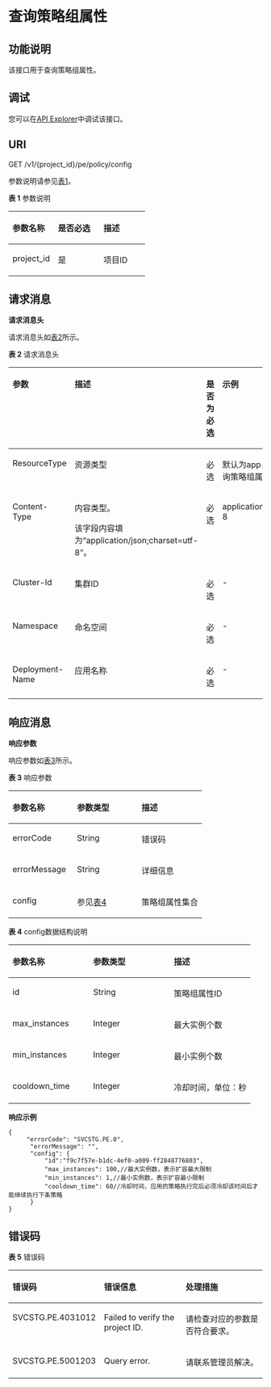# 查询策略组属性<a name="aom_04_0029"></a>

## 功能说明<a name="zh-cn_topic_0130935563_section179476103141"></a>

该接口用于查询策略组属性。

## 调试<a name="section198981537462"></a>

您可以在[API Explorer](https://apiexplorer.developer.huaweicloud.com/apiexplorer/doc?product=AOM&api=queryPolicyGroup)中调试该接口。

## URI<a name="zh-cn_topic_0130935563_section7947910101418"></a>

GET  /v1/\{project\_id\}/pe/policy/config

参数说明请参见[表1](#zh-cn_topic_0130935563_table119481410111419)。

**表 1**  参数说明

<a name="zh-cn_topic_0130935563_table119481410111419"></a>
<table><thead align="left"><tr id="zh-cn_topic_0130935563_row101271011171410"><th class="cellrowborder" valign="top" width="33.33333333333333%" id="mcps1.2.4.1.1"><p id="zh-cn_topic_0130935563_p112714113146"><a name="zh-cn_topic_0130935563_p112714113146"></a><a name="zh-cn_topic_0130935563_p112714113146"></a>参数名称</p>
</th>
<th class="cellrowborder" valign="top" width="33.33333333333333%" id="mcps1.2.4.1.2"><p id="zh-cn_topic_0130935563_p19127711161415"><a name="zh-cn_topic_0130935563_p19127711161415"></a><a name="zh-cn_topic_0130935563_p19127711161415"></a>是否必选</p>
</th>
<th class="cellrowborder" valign="top" width="33.33333333333333%" id="mcps1.2.4.1.3"><p id="zh-cn_topic_0130935563_p12127131151414"><a name="zh-cn_topic_0130935563_p12127131151414"></a><a name="zh-cn_topic_0130935563_p12127131151414"></a>描述</p>
</th>
</tr>
</thead>
<tbody><tr id="zh-cn_topic_0130935563_row19127811131415"><td class="cellrowborder" valign="top" width="33.33333333333333%" headers="mcps1.2.4.1.1 "><p id="zh-cn_topic_0130935563_p712713111142"><a name="zh-cn_topic_0130935563_p712713111142"></a><a name="zh-cn_topic_0130935563_p712713111142"></a>project_id</p>
</td>
<td class="cellrowborder" valign="top" width="33.33333333333333%" headers="mcps1.2.4.1.2 "><p id="zh-cn_topic_0130935563_p131273119146"><a name="zh-cn_topic_0130935563_p131273119146"></a><a name="zh-cn_topic_0130935563_p131273119146"></a>是</p>
</td>
<td class="cellrowborder" valign="top" width="33.33333333333333%" headers="mcps1.2.4.1.3 "><p id="zh-cn_topic_0130935563_p1912751181418"><a name="zh-cn_topic_0130935563_p1912751181418"></a><a name="zh-cn_topic_0130935563_p1912751181418"></a>项目ID</p>
</td>
</tr>
</tbody>
</table>

## 请求消息<a name="zh-cn_topic_0130935563_section119531810151420"></a>

**请求消息头**

请求消息头如[表2](#zh-cn_topic_0130935563_table3954161041410)所示。

**表 2**  请求消息头

<a name="zh-cn_topic_0130935563_table3954161041410"></a>
<table><thead align="left"><tr id="zh-cn_topic_0130935563_row4128201181414"><th class="cellrowborder" valign="top" width="25%" id="mcps1.2.5.1.1"><p id="zh-cn_topic_0130935563_p412821120141"><a name="zh-cn_topic_0130935563_p412821120141"></a><a name="zh-cn_topic_0130935563_p412821120141"></a>参数</p>
</th>
<th class="cellrowborder" valign="top" width="25%" id="mcps1.2.5.1.2"><p id="zh-cn_topic_0130935563_p1812841151418"><a name="zh-cn_topic_0130935563_p1812841151418"></a><a name="zh-cn_topic_0130935563_p1812841151418"></a>描述</p>
</th>
<th class="cellrowborder" valign="top" width="25%" id="mcps1.2.5.1.3"><p id="zh-cn_topic_0130935563_p512812115142"><a name="zh-cn_topic_0130935563_p512812115142"></a><a name="zh-cn_topic_0130935563_p512812115142"></a>是否为必选</p>
</th>
<th class="cellrowborder" valign="top" width="25%" id="mcps1.2.5.1.4"><p id="zh-cn_topic_0130935563_p1412861120145"><a name="zh-cn_topic_0130935563_p1412861120145"></a><a name="zh-cn_topic_0130935563_p1412861120145"></a>示例</p>
</th>
</tr>
</thead>
<tbody><tr id="zh-cn_topic_0130935563_row151281311201418"><td class="cellrowborder" valign="top" width="25%" headers="mcps1.2.5.1.1 "><p id="zh-cn_topic_0130935563_p2128131131416"><a name="zh-cn_topic_0130935563_p2128131131416"></a><a name="zh-cn_topic_0130935563_p2128131131416"></a>ResourceType</p>
</td>
<td class="cellrowborder" valign="top" width="25%" headers="mcps1.2.5.1.2 "><p id="zh-cn_topic_0130935563_p1912811121411"><a name="zh-cn_topic_0130935563_p1912811121411"></a><a name="zh-cn_topic_0130935563_p1912811121411"></a>资源类型</p>
</td>
<td class="cellrowborder" valign="top" width="25%" headers="mcps1.2.5.1.3 "><p id="zh-cn_topic_0130935563_p912861161417"><a name="zh-cn_topic_0130935563_p912861161417"></a><a name="zh-cn_topic_0130935563_p912861161417"></a>必选</p>
</td>
<td class="cellrowborder" valign="top" width="25%" headers="mcps1.2.5.1.4 "><p id="zh-cn_topic_0130935563_p13183104211242"><a name="zh-cn_topic_0130935563_p13183104211242"></a><a name="zh-cn_topic_0130935563_p13183104211242"></a>默认为app，app表示给应用查询策略组属性</p>
</td>
</tr>
<tr id="zh-cn_topic_0130935563_row201291113142"><td class="cellrowborder" valign="top" width="25%" headers="mcps1.2.5.1.1 "><p id="zh-cn_topic_0130935563_p81291911161411"><a name="zh-cn_topic_0130935563_p81291911161411"></a><a name="zh-cn_topic_0130935563_p81291911161411"></a>Content-Type</p>
</td>
<td class="cellrowborder" valign="top" width="25%" headers="mcps1.2.5.1.2 "><p id="zh-cn_topic_0130935563_p11291411151415"><a name="zh-cn_topic_0130935563_p11291411151415"></a><a name="zh-cn_topic_0130935563_p11291411151415"></a>内容类型。</p>
<p id="zh-cn_topic_0130935563_p512914116144"><a name="zh-cn_topic_0130935563_p512914116144"></a><a name="zh-cn_topic_0130935563_p512914116144"></a>该字段内容填为“application/json;charset=utf-8”。</p>
</td>
<td class="cellrowborder" valign="top" width="25%" headers="mcps1.2.5.1.3 "><p id="zh-cn_topic_0130935563_p61296119143"><a name="zh-cn_topic_0130935563_p61296119143"></a><a name="zh-cn_topic_0130935563_p61296119143"></a>必选</p>
</td>
<td class="cellrowborder" valign="top" width="25%" headers="mcps1.2.5.1.4 "><p id="zh-cn_topic_0130935563_p1129311121413"><a name="zh-cn_topic_0130935563_p1129311121413"></a><a name="zh-cn_topic_0130935563_p1129311121413"></a>application/json;charset=utf-8</p>
</td>
</tr>
<tr id="zh-cn_topic_0130935563_row1012918113148"><td class="cellrowborder" valign="top" width="25%" headers="mcps1.2.5.1.1 "><p id="zh-cn_topic_0130935563_p1612981119142"><a name="zh-cn_topic_0130935563_p1612981119142"></a><a name="zh-cn_topic_0130935563_p1612981119142"></a>Cluster-Id</p>
</td>
<td class="cellrowborder" valign="top" width="25%" headers="mcps1.2.5.1.2 "><p id="zh-cn_topic_0130935563_p412931121412"><a name="zh-cn_topic_0130935563_p412931121412"></a><a name="zh-cn_topic_0130935563_p412931121412"></a>集群ID</p>
</td>
<td class="cellrowborder" valign="top" width="25%" headers="mcps1.2.5.1.3 "><p id="zh-cn_topic_0130935563_p61294117145"><a name="zh-cn_topic_0130935563_p61294117145"></a><a name="zh-cn_topic_0130935563_p61294117145"></a>必选</p>
</td>
<td class="cellrowborder" valign="top" width="25%" headers="mcps1.2.5.1.4 "><p id="zh-cn_topic_0130935563_p812961141413"><a name="zh-cn_topic_0130935563_p812961141413"></a><a name="zh-cn_topic_0130935563_p812961141413"></a>-</p>
</td>
</tr>
<tr id="zh-cn_topic_0130935563_row14129811141418"><td class="cellrowborder" valign="top" width="25%" headers="mcps1.2.5.1.1 "><p id="zh-cn_topic_0130935563_p1912981171415"><a name="zh-cn_topic_0130935563_p1912981171415"></a><a name="zh-cn_topic_0130935563_p1912981171415"></a>Namespace</p>
</td>
<td class="cellrowborder" valign="top" width="25%" headers="mcps1.2.5.1.2 "><p id="zh-cn_topic_0130935563_p12129191121419"><a name="zh-cn_topic_0130935563_p12129191121419"></a><a name="zh-cn_topic_0130935563_p12129191121419"></a>命名空间</p>
</td>
<td class="cellrowborder" valign="top" width="25%" headers="mcps1.2.5.1.3 "><p id="zh-cn_topic_0130935563_p512921110141"><a name="zh-cn_topic_0130935563_p512921110141"></a><a name="zh-cn_topic_0130935563_p512921110141"></a>必选</p>
</td>
<td class="cellrowborder" valign="top" width="25%" headers="mcps1.2.5.1.4 "><p id="zh-cn_topic_0130935563_p1512931120145"><a name="zh-cn_topic_0130935563_p1512931120145"></a><a name="zh-cn_topic_0130935563_p1512931120145"></a>-</p>
</td>
</tr>
<tr id="zh-cn_topic_0130935563_row131296115149"><td class="cellrowborder" valign="top" width="25%" headers="mcps1.2.5.1.1 "><p id="zh-cn_topic_0130935563_p10129201118147"><a name="zh-cn_topic_0130935563_p10129201118147"></a><a name="zh-cn_topic_0130935563_p10129201118147"></a>Deployment-Name</p>
</td>
<td class="cellrowborder" valign="top" width="25%" headers="mcps1.2.5.1.2 "><p id="zh-cn_topic_0130935563_p11291811191417"><a name="zh-cn_topic_0130935563_p11291811191417"></a><a name="zh-cn_topic_0130935563_p11291811191417"></a>应用名称</p>
</td>
<td class="cellrowborder" valign="top" width="25%" headers="mcps1.2.5.1.3 "><p id="zh-cn_topic_0130935563_p111291811181415"><a name="zh-cn_topic_0130935563_p111291811181415"></a><a name="zh-cn_topic_0130935563_p111291811181415"></a>必选</p>
</td>
<td class="cellrowborder" valign="top" width="25%" headers="mcps1.2.5.1.4 "><p id="zh-cn_topic_0130935563_p2096265942613"><a name="zh-cn_topic_0130935563_p2096265942613"></a><a name="zh-cn_topic_0130935563_p2096265942613"></a>-</p>
</td>
</tr>
</tbody>
</table>

## 响应消息<a name="zh-cn_topic_0130935563_section6976910201412"></a>

**响应参数**

响应参数如[表3](#zh-cn_topic_0130935563_table6978610181410)所示。

**表 3**  响应参数

<a name="zh-cn_topic_0130935563_table6978610181410"></a>
<table><thead align="left"><tr id="zh-cn_topic_0130935563_row161301011181417"><th class="cellrowborder" valign="top" width="33.333333333333336%" id="mcps1.2.4.1.1"><p id="zh-cn_topic_0130935563_p5130101119145"><a name="zh-cn_topic_0130935563_p5130101119145"></a><a name="zh-cn_topic_0130935563_p5130101119145"></a>参数名称</p>
</th>
<th class="cellrowborder" valign="top" width="33.333333333333336%" id="mcps1.2.4.1.2"><p id="zh-cn_topic_0130935563_p13130121131417"><a name="zh-cn_topic_0130935563_p13130121131417"></a><a name="zh-cn_topic_0130935563_p13130121131417"></a>参数类型</p>
</th>
<th class="cellrowborder" valign="top" width="33.333333333333336%" id="mcps1.2.4.1.3"><p id="zh-cn_topic_0130935563_p121300111149"><a name="zh-cn_topic_0130935563_p121300111149"></a><a name="zh-cn_topic_0130935563_p121300111149"></a>描述</p>
</th>
</tr>
</thead>
<tbody><tr id="zh-cn_topic_0130935563_row11130121113149"><td class="cellrowborder" valign="top" width="33.333333333333336%" headers="mcps1.2.4.1.1 "><p id="zh-cn_topic_0130935563_p131301611141418"><a name="zh-cn_topic_0130935563_p131301611141418"></a><a name="zh-cn_topic_0130935563_p131301611141418"></a>errorCode</p>
</td>
<td class="cellrowborder" valign="top" width="33.333333333333336%" headers="mcps1.2.4.1.2 "><p id="zh-cn_topic_0130935563_p91306114140"><a name="zh-cn_topic_0130935563_p91306114140"></a><a name="zh-cn_topic_0130935563_p91306114140"></a>String</p>
</td>
<td class="cellrowborder" valign="top" width="33.333333333333336%" headers="mcps1.2.4.1.3 "><p id="zh-cn_topic_0130935563_p121301411181416"><a name="zh-cn_topic_0130935563_p121301411181416"></a><a name="zh-cn_topic_0130935563_p121301411181416"></a>错误码</p>
</td>
</tr>
<tr id="zh-cn_topic_0130935563_row81301711141417"><td class="cellrowborder" valign="top" width="33.333333333333336%" headers="mcps1.2.4.1.1 "><p id="zh-cn_topic_0130935563_p1913018118146"><a name="zh-cn_topic_0130935563_p1913018118146"></a><a name="zh-cn_topic_0130935563_p1913018118146"></a>errorMessage</p>
</td>
<td class="cellrowborder" valign="top" width="33.333333333333336%" headers="mcps1.2.4.1.2 "><p id="zh-cn_topic_0130935563_p1313031110145"><a name="zh-cn_topic_0130935563_p1313031110145"></a><a name="zh-cn_topic_0130935563_p1313031110145"></a>String</p>
</td>
<td class="cellrowborder" valign="top" width="33.333333333333336%" headers="mcps1.2.4.1.3 "><p id="zh-cn_topic_0130935563_p713031191412"><a name="zh-cn_topic_0130935563_p713031191412"></a><a name="zh-cn_topic_0130935563_p713031191412"></a>详细信息</p>
</td>
</tr>
<tr id="zh-cn_topic_0130935563_row15130121191414"><td class="cellrowborder" valign="top" width="33.333333333333336%" headers="mcps1.2.4.1.1 "><p id="zh-cn_topic_0130935563_p1913091191413"><a name="zh-cn_topic_0130935563_p1913091191413"></a><a name="zh-cn_topic_0130935563_p1913091191413"></a>config</p>
</td>
<td class="cellrowborder" valign="top" width="33.333333333333336%" headers="mcps1.2.4.1.2 "><p id="zh-cn_topic_0130935563_p1613031151414"><a name="zh-cn_topic_0130935563_p1613031151414"></a><a name="zh-cn_topic_0130935563_p1613031151414"></a>参见<a href="#zh-cn_topic_0130935563_table1098531014147">表4</a></p>
</td>
<td class="cellrowborder" valign="top" width="33.333333333333336%" headers="mcps1.2.4.1.3 "><p id="zh-cn_topic_0130935563_p713061111419"><a name="zh-cn_topic_0130935563_p713061111419"></a><a name="zh-cn_topic_0130935563_p713061111419"></a>策略组属性集合</p>
</td>
</tr>
</tbody>
</table>

**表 4**  config数据结构说明

<a name="zh-cn_topic_0130935563_table1098531014147"></a>
<table><thead align="left"><tr id="zh-cn_topic_0130935563_row5131141161415"><th class="cellrowborder" valign="top" width="33.333333333333336%" id="mcps1.2.4.1.1"><p id="zh-cn_topic_0130935563_p813118113146"><a name="zh-cn_topic_0130935563_p813118113146"></a><a name="zh-cn_topic_0130935563_p813118113146"></a>参数名称</p>
</th>
<th class="cellrowborder" valign="top" width="33.333333333333336%" id="mcps1.2.4.1.2"><p id="zh-cn_topic_0130935563_p10131161121411"><a name="zh-cn_topic_0130935563_p10131161121411"></a><a name="zh-cn_topic_0130935563_p10131161121411"></a>参数类型</p>
</th>
<th class="cellrowborder" valign="top" width="33.333333333333336%" id="mcps1.2.4.1.3"><p id="zh-cn_topic_0130935563_p161311511141415"><a name="zh-cn_topic_0130935563_p161311511141415"></a><a name="zh-cn_topic_0130935563_p161311511141415"></a>描述</p>
</th>
</tr>
</thead>
<tbody><tr id="zh-cn_topic_0130935563_row10131141141414"><td class="cellrowborder" valign="top" width="33.333333333333336%" headers="mcps1.2.4.1.1 "><p id="zh-cn_topic_0130935563_p2131211121415"><a name="zh-cn_topic_0130935563_p2131211121415"></a><a name="zh-cn_topic_0130935563_p2131211121415"></a>id</p>
</td>
<td class="cellrowborder" valign="top" width="33.333333333333336%" headers="mcps1.2.4.1.2 "><p id="zh-cn_topic_0130935563_p913119115140"><a name="zh-cn_topic_0130935563_p913119115140"></a><a name="zh-cn_topic_0130935563_p913119115140"></a>String</p>
</td>
<td class="cellrowborder" valign="top" width="33.333333333333336%" headers="mcps1.2.4.1.3 "><p id="zh-cn_topic_0130935563_p1813131114145"><a name="zh-cn_topic_0130935563_p1813131114145"></a><a name="zh-cn_topic_0130935563_p1813131114145"></a>策略组属性ID</p>
</td>
</tr>
<tr id="zh-cn_topic_0130935563_row1813117116147"><td class="cellrowborder" valign="top" width="33.333333333333336%" headers="mcps1.2.4.1.1 "><p id="zh-cn_topic_0130935563_p2131181141414"><a name="zh-cn_topic_0130935563_p2131181141414"></a><a name="zh-cn_topic_0130935563_p2131181141414"></a>max_instances</p>
</td>
<td class="cellrowborder" valign="top" width="33.333333333333336%" headers="mcps1.2.4.1.2 "><p id="p1030034144019"><a name="p1030034144019"></a><a name="p1030034144019"></a>Integer</p>
</td>
<td class="cellrowborder" valign="top" width="33.333333333333336%" headers="mcps1.2.4.1.3 "><p id="zh-cn_topic_0130935563_p19131191118144"><a name="zh-cn_topic_0130935563_p19131191118144"></a><a name="zh-cn_topic_0130935563_p19131191118144"></a>最大实例个数</p>
</td>
</tr>
<tr id="zh-cn_topic_0130935563_row91311011101420"><td class="cellrowborder" valign="top" width="33.333333333333336%" headers="mcps1.2.4.1.1 "><p id="zh-cn_topic_0130935563_p013121141411"><a name="zh-cn_topic_0130935563_p013121141411"></a><a name="zh-cn_topic_0130935563_p013121141411"></a>min_instances</p>
</td>
<td class="cellrowborder" valign="top" width="33.333333333333336%" headers="mcps1.2.4.1.2 "><p id="p12304044404"><a name="p12304044404"></a><a name="p12304044404"></a>Integer</p>
</td>
<td class="cellrowborder" valign="top" width="33.333333333333336%" headers="mcps1.2.4.1.3 "><p id="zh-cn_topic_0130935563_p1131131161416"><a name="zh-cn_topic_0130935563_p1131131161416"></a><a name="zh-cn_topic_0130935563_p1131131161416"></a>最小实例个数</p>
</td>
</tr>
<tr id="zh-cn_topic_0130935563_row111315111144"><td class="cellrowborder" valign="top" width="33.333333333333336%" headers="mcps1.2.4.1.1 "><p id="zh-cn_topic_0130935563_p16131161114144"><a name="zh-cn_topic_0130935563_p16131161114144"></a><a name="zh-cn_topic_0130935563_p16131161114144"></a>cooldown_time</p>
</td>
<td class="cellrowborder" valign="top" width="33.333333333333336%" headers="mcps1.2.4.1.2 "><p id="p930804184020"><a name="p930804184020"></a><a name="p930804184020"></a>Integer</p>
</td>
<td class="cellrowborder" valign="top" width="33.333333333333336%" headers="mcps1.2.4.1.3 "><p id="zh-cn_topic_0130935563_p813121161414"><a name="zh-cn_topic_0130935563_p813121161414"></a><a name="zh-cn_topic_0130935563_p813121161414"></a>冷却时间，单位：秒</p>
</td>
</tr>
</tbody>
</table>

**响应示例**

```
{
     "errorCode": "SVCSTG.PE.0",
      "errorMessage": "",
      "config": {
          "id":"f9c7f57e-b1dc-4ef0-a009-ff2848776803",
          "max_instances": 100,//最大实例数，表示扩容最大限制
          "min_instances": 1,//最小实例数，表示扩容最小限制
          "cooldown_time": 60//冷却时间，应用的策略执行完后必须冷却该时间后才能继续执行下条策略
      }
}
```

## 错误码<a name="zh-cn_topic_0130935563_section7495144414"></a>

**表 5**  错误码

<a name="zh-cn_topic_0130935563_table1224552382117"></a>
<table><thead align="left"><tr id="zh-cn_topic_0130935563_row16243112316213"><th class="cellrowborder" valign="top" width="33.333333333333336%" id="mcps1.2.4.1.1"><p id="zh-cn_topic_0130935563_p524317236215"><a name="zh-cn_topic_0130935563_p524317236215"></a><a name="zh-cn_topic_0130935563_p524317236215"></a>错误码</p>
</th>
<th class="cellrowborder" valign="top" width="33.333333333333336%" id="mcps1.2.4.1.2"><p id="zh-cn_topic_0130935563_p16243132392111"><a name="zh-cn_topic_0130935563_p16243132392111"></a><a name="zh-cn_topic_0130935563_p16243132392111"></a>错误信息</p>
</th>
<th class="cellrowborder" valign="top" width="33.333333333333336%" id="mcps1.2.4.1.3"><p id="zh-cn_topic_0130935563_p14243172315215"><a name="zh-cn_topic_0130935563_p14243172315215"></a><a name="zh-cn_topic_0130935563_p14243172315215"></a>处理措施</p>
</th>
</tr>
</thead>
<tbody><tr id="zh-cn_topic_0130935563_row2245823112116"><td class="cellrowborder" valign="top" width="33.333333333333336%" headers="mcps1.2.4.1.1 "><p id="zh-cn_topic_0130935563_p91635544116"><a name="zh-cn_topic_0130935563_p91635544116"></a><a name="zh-cn_topic_0130935563_p91635544116"></a>SVCSTG.PE.4031012</p>
</td>
<td class="cellrowborder" valign="top" width="33.333333333333336%" headers="mcps1.2.4.1.2 "><p id="zh-cn_topic_0130935563_p191261589414"><a name="zh-cn_topic_0130935563_p191261589414"></a><a name="zh-cn_topic_0130935563_p191261589414"></a>Failed to verify the project ID.</p>
</td>
<td class="cellrowborder" valign="top" width="33.333333333333336%" headers="mcps1.2.4.1.3 "><p id="zh-cn_topic_0130935563_p31634564119"><a name="zh-cn_topic_0130935563_p31634564119"></a><a name="zh-cn_topic_0130935563_p31634564119"></a>请检查对应的参数是否符合要求。</p>
</td>
</tr>
<tr id="zh-cn_topic_0130935563_row1541031112212"><td class="cellrowborder" valign="top" width="33.333333333333336%" headers="mcps1.2.4.1.1 "><p id="zh-cn_topic_0130935563_p7935310184112"><a name="zh-cn_topic_0130935563_p7935310184112"></a><a name="zh-cn_topic_0130935563_p7935310184112"></a>SVCSTG.PE.5001203</p>
</td>
<td class="cellrowborder" valign="top" width="33.333333333333336%" headers="mcps1.2.4.1.2 "><p id="zh-cn_topic_0130935563_p1712658243"><a name="zh-cn_topic_0130935563_p1712658243"></a><a name="zh-cn_topic_0130935563_p1712658243"></a>Query error.</p>
</td>
<td class="cellrowborder" valign="top" width="33.333333333333336%" headers="mcps1.2.4.1.3 "><p id="zh-cn_topic_0130935563_p5935131084117"><a name="zh-cn_topic_0130935563_p5935131084117"></a><a name="zh-cn_topic_0130935563_p5935131084117"></a>请联系管理员解决。</p>
</td>
</tr>
</tbody>
</table>

